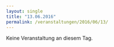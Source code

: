 ```yaml
---
layout: single
title: "13.06.2016"
permalink: /veranstaltungen/2016/06/13/
---
```


Keine Veranstaltung an diesem Tag.
